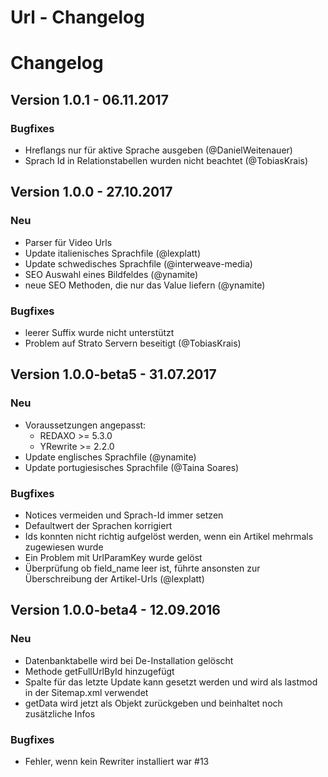 
Url - Changelog
================================================================================

# Changelog

Version 1.0.1 - 06.11.2017
---------------------------------
### Bugfixes
- Hreflangs nur für aktive Sprache ausgeben (@DanielWeitenauer)
- Sprach Id in Relationstabellen wurden nicht beachtet (@TobiasKrais)

Version 1.0.0 - 27.10.2017
---------------------------------
### Neu
- Parser für Video Urls
- Update italienisches Sprachfile (@lexplatt)
- Update schwedisches Sprachfile (@interweave-media)
- SEO Auswahl eines Bildfeldes (@ynamite)
- neue SEO Methoden, die nur das Value liefern (@ynamite)

### Bugfixes
- leerer Suffix wurde nicht unterstützt
- Problem auf Strato Servern beseitigt (@TobiasKrais)

Version 1.0.0-beta5 - 31.07.2017
---------------------------------
### Neu
- Voraussetzungen angepasst:
    - REDAXO >= 5.3.0
    - YRewrite >= 2.2.0
- Update englisches Sprachfile (@ynamite)
- Update portugiesisches Sprachfile (@Taina Soares)

### Bugfixes
- Notices vermeiden und Sprach-Id immer setzen
- Defaultwert der Sprachen korrigiert
- Ids konnten nicht richtig aufgelöst werden, wenn ein Artikel mehrmals zugewiesen wurde
- Ein Problem mit UrlParamKey wurde gelöst
- Überprüfung ob field_name leer ist, führte ansonsten zur Überschreibung der Artikel-Urls (@lexplatt)

Version 1.0.0-beta4 - 12.09.2016
---------------------------------
### Neu
- Datenbanktabelle wird bei De-Installation gelöscht
- Methode getFullUrlById hinzugefügt
- Spalte für das letzte Update kann gesetzt werden und wird als lastmod in der Sitemap.xml verwendet
- getData wird jetzt als Objekt zurückgeben und beinhaltet noch zusätzliche Infos

### Bugfixes
- Fehler, wenn kein Rewriter installiert war #13
